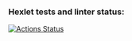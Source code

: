 ### Hexlet tests and linter status:
[![Actions Status](https://github.com/karasino/frontend-project-lvl4/workflows/hexlet-check/badge.svg)](https://github.com/karasino/frontend-project-lvl4/actions)